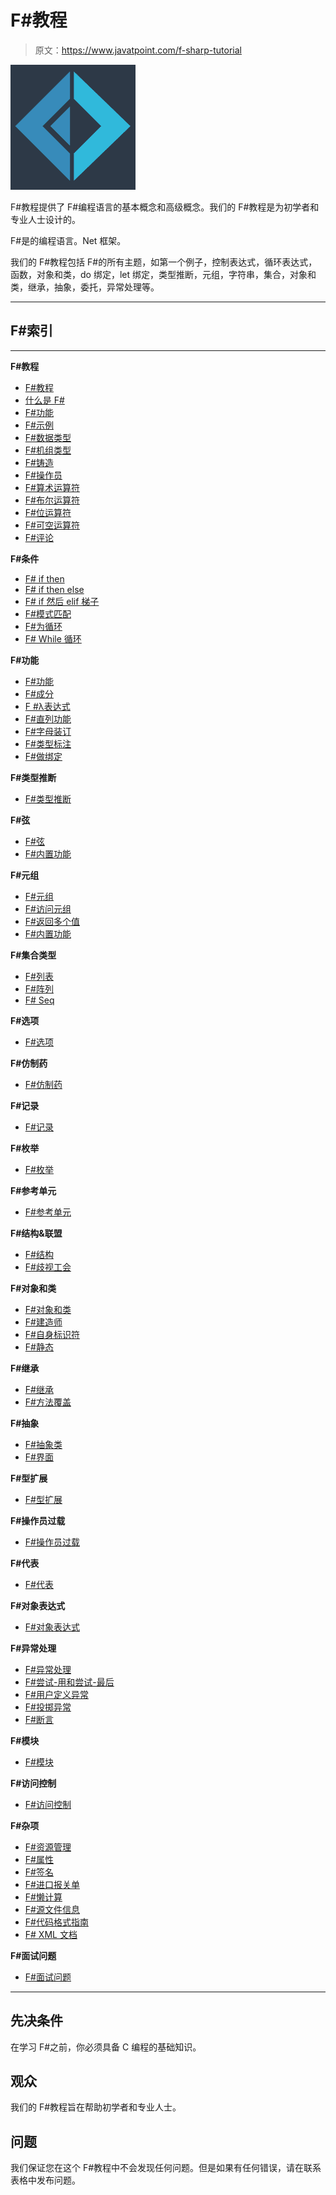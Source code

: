 # F#教程

> 原文：<https://www.javatpoint.com/f-sharp-tutorial>

![F# tutorial](img/41e45ef75e7dec9bf1e156597d343fbf.png)

F#教程提供了 F#编程语言的基本概念和高级概念。我们的 F#教程是为初学者和专业人士设计的。

F#是的编程语言。Net 框架。

我们的 F#教程包括 F#的所有主题，如第一个例子，控制表达式，循环表达式，函数，对象和类，do 绑定，let 绑定，类型推断，元组，字符串，集合，对象和类，继承，抽象，委托，异常处理等。

* * *

## F#索引

* * *

**F#教程**

*   [F#教程](f-sharp-tutorial)
*   [什么是 F#](what-is-f-sharp)
*   [F#功能](f-sharp-features)
*   [F#示例](f-sharp-example)
*   [F#数据类型](data-types-in-f-sharp)
*   [F#机组类型](f-sharp-unit-type)
*   [F#铸造](f-sharp-casting-and-conversions)
*   [F#操作员](f-sharp-operator)
*   [F#算术运算符](f-sharp-binary-arithmetic-operators)
*   [F#布尔运算符](f-sharp-boolean-operators)
*   [F#位运算符](f-sharp-bitwise-operators)
*   [F#可空运算符](f-sharp-nullable-operators)
*   [F#评论](f-sharp-comments)

**F#条件**

*   [F# if then](f-sharp-conditional-expressions)
*   [F# if then else](f-sharp-if-then-else-expression)
*   [F# if 然后 elif 梯子](f-sharp-if-elif-ladder)
*   [F#模式匹配](f-sharp-pattern-matching)
*   [F#为循环](f-sharp-for-to-do-example)
*   [F# While 循环](f-sharp-while-loop)

**F#功能**

*   [F#功能](f-sharp-functions)
*   [F#成分](f-sharp-function-composition)
*   [F #λ表达式](f-sharp-lambda-expressions)
*   [F#直列功能](f-sharp-inline-function)
*   [F#字母装订](f-sharp-let-binding)
*   [F#类型标注](f-sharp-type-annotation)
*   [F#做绑定](f-sharp-do-bindings)

**F#类型推断**

*   [F#类型推断](f-sharp-type-inference)

**F#弦**

*   [F#弦](f-sharp-string)
*   [F#内置功能](f-sharp-string-built-in-functions)

**F#元组**

*   [F#元组](f-sharp-tuples)
*   [F#访问元组](f-sharp-accessing-tuples-using-matching)
*   [F#返回多个值](f-sharp-return-multiple-values-using-tuples)
*   [F#内置功能](f-sharp-access-elements-of-tuples-using-built-in-functions)

**F#集合类型**

*   [F#列表](f-sharp-list)
*   [F#阵列](f-sharp-arrays)
*   [F# Seq](f-sharp-sequence)

**F#选项**

*   [F#选项](f-sharp-options)

**F#仿制药**

*   [F#仿制药](f-sharp-generics)

**F#记录**

*   [F#记录](f-sharp-records)

**F#枚举**

*   [F#枚举](f-sharp-enumerations)

**F#参考单元**

*   [F#参考单元](f-sharp-reference-cells)

**F#结构&联盟**

*   [F#结构](f-sharp-structures)
*   [F#歧视工会](f-sharp-discriminated-unions)

**F#对象和类**

*   [F#对象和类](f-sharp-obejct-and-class)
*   [F#建造师](f-sharp-constructor)
*   [F#自身标识符](f-sharp-self-identifier)
*   [F#静态](f-sharp-static)

**F#继承**

*   [F#继承](f-sharp-inheritance)
*   [F#方法覆盖](f-sharp-method-overriding)

**F#抽象**

*   [F#抽象类](f-sharp-abstract-classes)
*   [F#界面](f-sharp-interface)

**F#型扩展**

*   [F#型扩展](f-sharp-type-extensions)

**F#操作员过载**

*   [F#操作员过载](f-sharp-operator-overloading)

**F#代表**

*   [F#代表](f-sharp-delegates)

**F#对象表达式**

*   [F#对象表达式](f-sharp-object-expressions)

**F#异常处理**

*   [F#异常处理](f-sharp-exception-handling)
*   [F#尝试-用和尝试-最后](f-sharp-example-without-try-with)
*   [F#用户定义异常](f-sharp-user-defined-exceptions)
*   [F#投掷异常](f-sharp-throwing-exception-using-failwith-keyword)
*   [F#断言](f-sharp-assertion)

**F#模块**

*   [F#模块](f-sharp-modules)

**F#访问控制**

*   [F#访问控制](f-sharp-access-control)

**F#杂项**

*   [F#资源管理](f-sharp-resource-management)
*   [F#属性](f-sharp-attribute)
*   [F#签名](f-sharp-signature)
*   [F#进口报关单](f-sharp-import-declarations-the-open-keyword)
*   [F#懒计算](f-sharp-lazy-computation)
*   [F#源文件信息](f-sharp-source-file-information)
*   [F#代码格式指南](f-sharp-code-formatting-guidelines)
*   [F# XML 文档](f-sharp-xml-documentation)

**F#面试问题**

*   [F#面试问题](fsharp-interview-questions)

* * *

## 先决条件

在学习 F#之前，你必须具备 C 编程的基础知识。

## 观众

我们的 F#教程旨在帮助初学者和专业人士。

## 问题

我们保证您在这个 F#教程中不会发现任何问题。但是如果有任何错误，请在联系表格中发布问题。